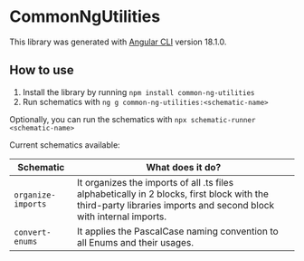 # CommonNgUtilities

This library was generated with [Angular CLI](https://github.com/angular/angular-cli) version 18.1.0.

## How to use

1. Install the library by running `npm install common-ng-utilities`
2. Run schematics with `ng g common-ng-utilities:<schematic-name>`

Optionally, you can run the schematics with `npx schematic-runner <schematic-name>`

Current schematics available:

| Schematic           | What does it do?                                                                                                                                                 |
|---------------------|------------------------------------------------------------------------------------------------------------------------------------------------------------------|
| `organize-imports`  | It organizes the imports of all .ts files alphabetically in 2 blocks, first block with the third-party libraries imports and second block with internal imports. |
| `convert-enums`     | It applies the PascalCase naming convention to all Enums and their usages.                                                                                       |
